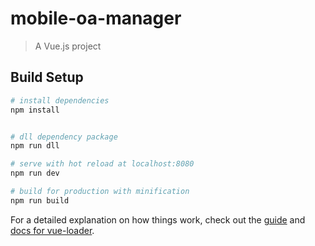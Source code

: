 # mobile-oa-manager

> A Vue.js project

## Build Setup

``` bash
# install dependencies
npm install


# dll dependency package
npm run dll

# serve with hot reload at localhost:8080
npm run dev

# build for production with minification
npm run build

```

For a detailed explanation on how things work, check out the [guide](http://vuejs-templates.github.io/webpack/) and [docs for vue-loader](http://vuejs.github.io/vue-loader).
